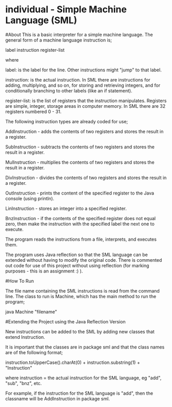 # individual - Simple Machine Language (SML)

#About
This is a basic interpreter for a simple machine language. The general form of a machine language instruction is;

  label instruction register-list
  
where 

  label: is the label for the line. Other instructions might "jump" to that label.
  
  instruction: is the actual instruction. In SML there are instructions for adding, multiplying, and so on, for storing and 
  retrieving integers, and for conditionally branching to other labels (like an if statement).
  
  register-list: is the list of registers that the instruction manipulates. Registers are simple, integer, storage areas in 
  computer memory. In SML there are 32 registers numbered 0 - 31.
  
The following instruction types are already coded for use;

  AddInstruction - adds the contents of two registers and stores the result in a register.
  
  SubInstruction - subtracts the contents of two registers and stores the result in a register.
  
  MulInstruction - multiplies the contents of two registers and stores the result in a register.
  
  DivInstruction - divides the contents of two registers and stores the result in a register.
  
  OutInstruction - prints the content of the specified register to the Java console (using println).
  
  LinInstruction - stores an integer into a specified register.
  
  BnzInstruction - if the contents of the specified register does not equal zero, then make the instruction with the specified 
                    label the next one to execute.
  
The program reads the instructions from a file, interprets, and executes them.

The program uses Java reflection so that the SML language can be extended without having to modify the original code.
There is commented out code for use of this project without using reflection (for marking purposes - this is an assignment :) ).

#How To Run

The file name containing the SML instructions is read from the command line. The class to run is Machine, which has the main 
method to run the program;

  java Machine "filename"

#Extending the Project using the Java Reflection Version

New instructions can be added to the SML by adding new classes that extend Instruction.

It is important that the classes are in package sml and that the class names are of the following format;

  instruction.toUpperCase().charAt(0) + instruction.substring(1) + "Instruction"
  
  where instruction = the actual instruction for the SML language, eg "add", "sub", "bnz", etc.
  
  For example, if the instruction for the SML language is "add", then the classname will be AddInstruction in package sml.
